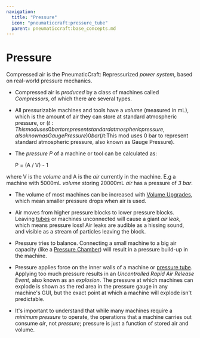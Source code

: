 ```yaml
---
navigation:
  title: "Pressure"
  icon: "pneumaticcraft:pressure_tube"
  parent: pneumaticcraft:base_concepts.md
---
```


# Pressure

Compressed air is the <Color hex="#228">PneumaticCraft: Repressurized</Color> *power system*, based on real-world pressure mechanics.
- Compressed air is *produced* by a class of machines called *Compressors*, of which there are several types.
- All pressurizable machines and tools have a *volume* (measured in mL), which is the amount of air they can store at standard atmospheric pressure, or <Color hex="#880">$(t:This mod uses 0 bar to represent standard atmospheric pressure, also known as Gauge Pressure)0 bar$(/t:This mod uses 0 bar to represent standard atmospheric pressure, also known as Gauge Pressure)</Color>.


- The *pressure P* of a machine or tool can be calculated as:

  <Color hex="#272">P = (A / V) - 1</Color>

where <Color hex="#272">V</Color> is the *volume* and <Color hex="#272">A</Color> is the *air* currently in the machine. E.g a machine with 5000mL *volume* storing 20000mL *air* has a pressure of *3 bar*.
- The volume of most machines can be increased with [Volume Upgrades](./upgrades.md#volume), which mean smaller pressure drops when air is used.


- Air moves from higher pressure blocks to lower pressure blocks. Leaving [tubes](../tubes/pressure_tubes.md) or machines unconnected will cause a giant *air leak*, which means pressure loss! Air leaks are audible as a hissing sound, and visible as a stream of particles leaving the block.
- Pressure tries to balance. Connecting a small machine to a big air capacity (like a [Pressure Chamber](../manufacturing/pressure_chamber.md)) will result in a pressure build-up in the machine.


- Pressure applies force on the inner walls of a machine or [pressure tube](../tubes/pressure_tubes.md). Applying too much pressure results in an *Uncontrolled Rapid Air Release Event*, also known as an *explosion*. The pressure at which machines can explode is shown as the red area in the pressure gauge in any machine's GUI, but the exact point at which a machine will explode isn't predictable.


- It's important to understand that while many machines require a *minimum pressure* to operate, the operations that a machine carries out consume *air*, not *pressure*; pressure is just a function of stored air and volume.

